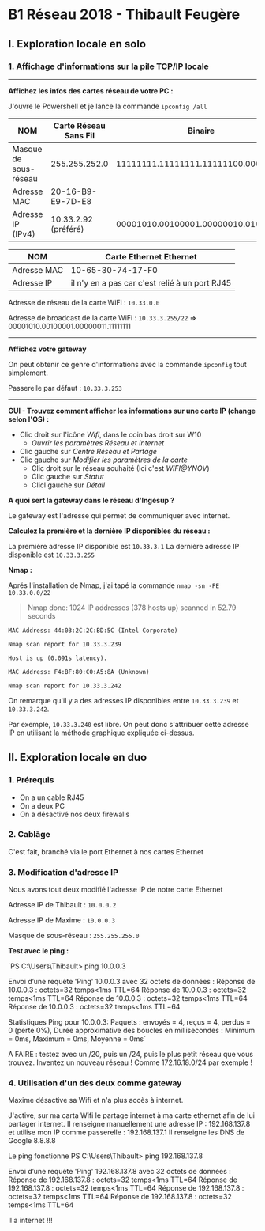 # B1 Réseau 2018 - Thibault Feugère


## I. Exploration locale en solo


### 1. Affichage d'informations sur la pile TCP/IP locale


---
**Affichez les infos des cartes réseau de votre PC :**

J'ouvre le Powershell et je lance la commande `ipconfig /all`


| NOM         | Carte Réseau Sans Fil           | Binaire|
| ------------- |-------------|----------------|
| Masque de sous-réseau      | 255.255.252.0 | 11111111.11111111.11111100.00000000|
| Adresse MAC      | 20-16-B9-E9-7D-E8      ||
| Adresse IP (IPv4) | 10.33.2.92 (préféré)      | 00001010.00100001.00000010.01011100 |


| NOM         | Carte Ethernet Ethernet |
| ------------- |-------------|
| Adresse MAC      | 10-65-30-74-17-F0      |
| Adresse IP      | il n'y en a pas car c'est relié à un port RJ45|


Adresse de réseau de la carte WiFi : `10.33.0.0`

Adresse de broadcast de la carte WiFi : `10.33.3.255/22` =>  00001010.00100001.00000011.11111111

---
**Affichez votre gateway**

On peut obtenir ce genre d'informations avec la commande `ipconfig` tout simplement.

Passerelle par défaut : `10.33.3.253`


---
**GUI - Trouvez comment afficher les informations sur une carte IP (change selon l'OS) :**


+ Clic droit sur l'icône *Wifi*, dans le coin bas droit sur W10
   + *Ouvrir les paramètres Réseau et Internet*
+ Clic gauche sur *Centre Réseau et Partage*
+ Clic gauche sur *Modifier les paramètres de la carte*
   + Clic droit sur le réseau souhaité (Ici c'est *WIFI@YNOV*)
   + Clic gauche sur *Statut*
   + Clicl gauche sur *Détail*

**A quoi sert la gateway dans le réseau d'Ingésup ?**

Le gateway est l'adresse qui permet de communiquer avec internet.

**Calculez la première et la dernière IP disponibles du réseau :**

La première adresse IP disponible est `10.33.3.1`
La dernière adresse IP disponible est `10.33.3.255`

**Nmap :**

Aprés l'installation de Nmap, j'ai tapé la commande `nmap -sn -PE 10.33.0.0/22`

>Nmap done: 1024 IP addresses (378 hosts up) scanned in 52.79 seconds

`MAC Address: 44:03:2C:2C:BD:5C (Intel Corporate)`

`Nmap scan report for 10.33.3.239`

`Host is up (0.091s latency).`

`MAC Address: F4:BF:80:C0:A5:8A (Unknown)`

`Nmap scan report for 10.33.3.242`

On remarque qu'il y a des adresses IP disponibles entre `10.33.3.239` et `10.33.3.242`.

Par exemple, `10.33.3.240` est libre. On peut donc s'attribuer cette adresse IP en utilisant la méthode graphique expliquée ci-dessus.

## II. Exploration locale en duo

### 1. Prérequis


+ On a un cable RJ45
+ On a deux PC
+ On a désactivé nos deux firewalls


### 2. Cablâge


C'est fait, branché via le port Ethernet à nos cartes Ethernet


### 3. Modification d'adresse IP


Nous avons tout deux modifié l'adresse IP de notre carte Ethernet

Adresse IP de Thibault : `10.0.0.2`

Adresse IP de Maxime : `10.0.0.3`

Masque de sous-réseau : `255.255.255.0`


**Test avec le ping :**


`PS C:\Users\Thibault> ping 10.0.0.3

Envoi d’une requête 'Ping'  10.0.0.3 avec 32 octets de données :
Réponse de 10.0.0.3 : octets=32 temps<1ms TTL=64
Réponse de 10.0.0.3 : octets=32 temps<1ms TTL=64
Réponse de 10.0.0.3 : octets=32 temps<1ms TTL=64
Réponse de 10.0.0.3 : octets=32 temps<1ms TTL=64

Statistiques Ping pour 10.0.0.3:
Paquets : envoyés = 4, reçus = 4, perdus = 0 (perte 0%),
Durée approximative des boucles en millisecondes :
Minimum = 0ms, Maximum = 0ms, Moyenne = 0ms`

A FAIRE : testez avec un /20, puis un /24, puis le plus petit réseau que vous trouvez. Inventez un nouveau réseau ! Comme 172.16.18.0/24 par exemple !

### 4. Utilisation d'un des deux comme gateway

Maxime désactive sa Wifi et n'a plus accès à internet.

J'active, sur ma carta Wifi le partage internet à ma carte ethernet afin de lui partager internet.
Il renseigne manuellement une adresse IP : 192.168.137.8 et utilise mon IP comme passerelle : 192.168.137.1
Il renseigne les DNS de Google 8.8.8.8

Le ping fonctionne
PS C:\Users\Thibault> ping 192.168.137.8

Envoi d’une requête 'Ping'  192.168.137.8 avec 32 octets de données :
Réponse de 192.168.137.8 : octets=32 temps<1ms TTL=64
Réponse de 192.168.137.8 : octets=32 temps<1ms TTL=64
Réponse de 192.168.137.8 : octets=32 temps<1ms TTL=64
Réponse de 192.168.137.8 : octets=32 temps<1ms TTL=64

Il a internet !!!

